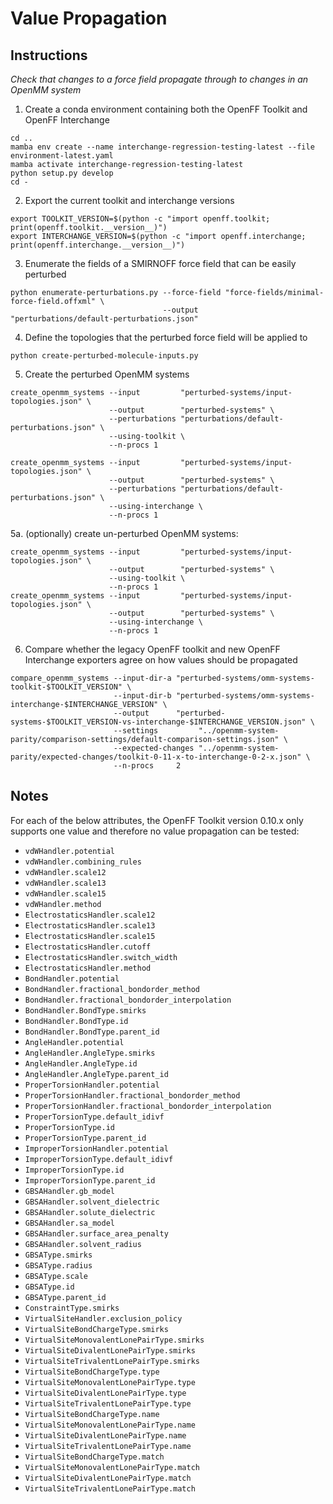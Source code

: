 # Value Propagation

## Instructions

*Check that changes to a force field propagate through to changes in an OpenMM system*

1. Create a conda environment containing both the OpenFF Toolkit and OpenFF Interchange

```shell
cd ..
mamba env create --name interchange-regression-testing-latest --file environment-latest.yaml
mamba activate interchange-regression-testing-latest
python setup.py develop
cd -
```

2. Export the current toolkit and interchange versions

```shell
export TOOLKIT_VERSION=$(python -c "import openff.toolkit; print(openff.toolkit.__version__)")
export INTERCHANGE_VERSION=$(python -c "import openff.interchange; print(openff.interchange.__version__)")
```

3. Enumerate the fields of a SMIRNOFF force field that can be easily perturbed

```shell
python enumerate-perturbations.py --force-field "force-fields/minimal-force-field.offxml" \
                                  --output      "perturbations/default-perturbations.json"
```

4. Define the topologies that the perturbed force field will be applied to

```shell
python create-perturbed-molecule-inputs.py
```

5. Create the perturbed OpenMM systems

```shell
create_openmm_systems --input         "perturbed-systems/input-topologies.json" \
                      --output        "perturbed-systems" \
                      --perturbations "perturbations/default-perturbations.json" \
                      --using-toolkit \
                      --n-procs 1
                      
create_openmm_systems --input         "perturbed-systems/input-topologies.json" \
                      --output        "perturbed-systems" \
                      --perturbations "perturbations/default-perturbations.json" \
                      --using-interchange \
                      --n-procs 1
```

5a. (optionally) create un-perturbed OpenMM systems:

```shell
create_openmm_systems --input         "perturbed-systems/input-topologies.json" \
                      --output        "perturbed-systems" \
                      --using-toolkit \
                      --n-procs 1
create_openmm_systems --input         "perturbed-systems/input-topologies.json" \
                      --output        "perturbed-systems" \
                      --using-interchange \
                      --n-procs 1
```

6. Compare whether the legacy OpenFF toolkit and new OpenFF Interchange exporters agree on how values
   should be propagated

```shell
compare_openmm_systems --input-dir-a "perturbed-systems/omm-systems-toolkit-$TOOLKIT_VERSION" \
                       --input-dir-b "perturbed-systems/omm-systems-interchange-$INTERCHANGE_VERSION" \
                       --output      "perturbed-systems-$TOOLKIT_VERSION-vs-interchange-$INTERCHANGE_VERSION.json" \
                       --settings         "../openmm-system-parity/comparison-settings/default-comparison-settings.json" \
                       --expected-changes "../openmm-system-parity/expected-changes/toolkit-0-11-x-to-interchange-0-2-x.json" \
                       --n-procs     2
```

## Notes

For each of the below attributes, the OpenFF Toolkit version 0.10.x only supports one value and therefore no value 
propagation can be tested:

* `vdWHandler.potential`
* `vdWHandler.combining_rules`
* `vdWHandler.scale12`
* `vdWHandler.scale13`
* `vdWHandler.scale15`
* `vdWHandler.method`
* `ElectrostaticsHandler.scale12`
* `ElectrostaticsHandler.scale13`
* `ElectrostaticsHandler.scale15`
* `ElectrostaticsHandler.cutoff`
* `ElectrostaticsHandler.switch_width`
* `ElectrostaticsHandler.method`
* `BondHandler.potential`
* `BondHandler.fractional_bondorder_method`
* `BondHandler.fractional_bondorder_interpolation`
* `BondHandler.BondType.smirks`
* `BondHandler.BondType.id`
* `BondHandler.BondType.parent_id`
* `AngleHandler.potential`
* `AngleHandler.AngleType.smirks`
* `AngleHandler.AngleType.id`
* `AngleHandler.AngleType.parent_id`
* `ProperTorsionHandler.potential`
* `ProperTorsionHandler.fractional_bondorder_method`
* `ProperTorsionHandler.fractional_bondorder_interpolation`
* `ProperTorsionType.default_idivf`
* `ProperTorsionType.id`
* `ProperTorsionType.parent_id`
* `ImproperTorsionHandler.potential`
* `ImproperTorsionType.default_idivf`
* `ImproperTorsionType.id`
* `ImproperTorsionType.parent_id`
* `GBSAHandler.gb_model`
* `GBSAHandler.solvent_dielectric`
* `GBSAHandler.solute_dielectric`
* `GBSAHandler.sa_model`
* `GBSAHandler.surface_area_penalty`
* `GBSAHandler.solvent_radius`
* `GBSAType.smirks`
* `GBSAType.radius`
* `GBSAType.scale`
* `GBSAType.id`
* `GBSAType.parent_id`
* `ConstraintType.smirks`
* `VirtualSiteHandler.exclusion_policy`
* `VirtualSiteBondChargeType.smirks`
* `VirtualSiteMonovalentLonePairType.smirks`
* `VirtualSiteDivalentLonePairType.smirks`
* `VirtualSiteTrivalentLonePairType.smirks`
* `VirtualSiteBondChargeType.type`
* `VirtualSiteMonovalentLonePairType.type`
* `VirtualSiteDivalentLonePairType.type`
* `VirtualSiteTrivalentLonePairType.type`
* `VirtualSiteBondChargeType.name`
* `VirtualSiteMonovalentLonePairType.name`
* `VirtualSiteDivalentLonePairType.name`
* `VirtualSiteTrivalentLonePairType.name`
* `VirtualSiteBondChargeType.match`
* `VirtualSiteMonovalentLonePairType.match`
* `VirtualSiteDivalentLonePairType.match`
* `VirtualSiteTrivalentLonePairType.match`